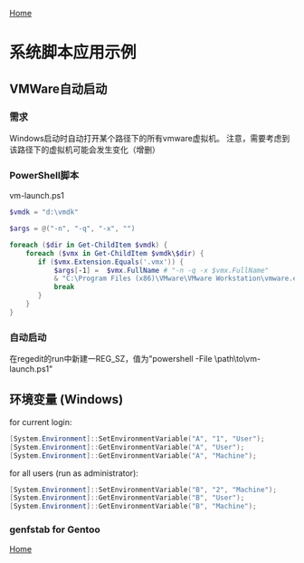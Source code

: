[Home](/)

# 系统脚本应用示例

## VMWare自动启动

### 需求
Windows启动时自动打开某个路径下的所有vmware虚拟机。
注意，需要考虑到该路径下的虚拟机可能会发生变化（增删）

### PowerShell脚本
vm-launch.ps1
```powershell
$vmdk = "d:\vmdk"

$args = @("-n", "-q", "-x", "")

foreach ($dir in Get-ChildItem $vmdk) {
    foreach ($vmx in Get-ChildItem $vmdk\$dir) {
       if ($vmx.Extension.Equals('.vmx')) {
           $args[-1] =  $vmx.FullName # "-n -q -x $vmx.FullName"
           & "C:\Program Files (x86)\VMware\VMware Workstation\vmware.exe" $args
           break
       }
    }
}
```

### 自动启动
在regedit的run中新建一REG_SZ，值为"powershell -File \path\to\vm-launch.ps1"

## 环境变量 (Windows)
for current login:
```powershell
[System.Environment]::SetEnvironmentVariable("A", "1", "User");
[System.Environment]::GetEnvironmentVariable("A", "User");
[System.Environment]::GetEnvironmentVariable("A", "Machine");
```

for all users (run as administrator):
```powershell
[System.Environment]::SetEnvironmentVariable("B", "2", "Machine");
[System.Environment]::GetEnvironmentVariable("B", "User");
[System.Environment]::GetEnvironmentVariable("B", "Machine");
```

### genfstab for Gentoo

[Home](/)
